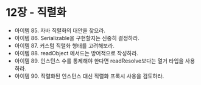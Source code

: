 # 12장 - 직렬화

- 아이템 85. 자바 직렬화의 대안을 찾으라.
- 아이템 86. Serializable을 구현할지는 신중히 결정하라.
- 아이템 87. 커스텀 직렬화 형태를 고려해보라.
- 아이템 88. readObject 메서드는 방어적으로 작성하라.
- 아이템 89. 인스턴스 수를 통제해야 한다면 readResolve보다는 열거 타입을 사용하라.
- 아이템 90. 직렬화된 인스턴스 대신 직렬화 프록시 사용을 검토하라.